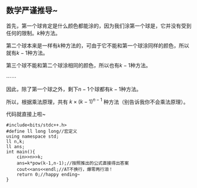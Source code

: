 ## 数学严谨推导~

首先，第一个球肯定是什么颜色都能涂的，因为我们涂第一个球是，它并没有受到任何的限制。$k$种方法。

第二个球本来是一样有$k$种方法的，可由于它不能和第一个球涂同样的颜色，所以就有$k-1$种方法。

第三个球不能和第二个球涂相同的颜色，所以也有$k-1$种方法。

$\cdots\cdots$

因此，除了第一个球之外，剩下$n-1$个球都有$k-1$种方法。

所以，根据乘法原理，共有 $k\times (k-1)^{n-1}$ 种方法（别告诉我你不会乘法原理）。

代码就直接上啦~
```
#include<bits/stdc++.h>
#define ll long long//宏定义
using namespace std;
ll n,k;
ll ans;
int main(){
    cin>>n>>k;
    ans=k*pow(k-1,n-1);//按照推出的公式直接得出答案
    cout<<ans<<endl;//AT不换行，爆零两行泪！
    return 0;//happy ending~
}